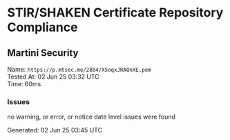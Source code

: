 # STIR/SHAKEN Certificate Repository Compliance

## Martini Security

Name: `https://p.mtsec.me/2884/X5oqxJRAQnXE.pem`\
Tested At: 02 Jun 25 03:32 UTC\
Time: 60ms

### Issues

no warning, or error, or notice date level issues were found

Generated: 02 Jun 25 03:45 UTC